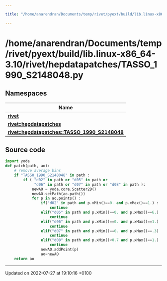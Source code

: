 ```yaml
---

title: "/home/anarendran/Documents/temp/rivet/pyext/build/lib.linux-x86_64-3.10/rivet/hepdatapatches/TASSO_1990_S2148048.py"

---
```


# /home/anarendran/Documents/temp/rivet/pyext/build/lib.linux-x86_64-3.10/rivet/hepdatapatches/TASSO_1990_S2148048.py



## Namespaces

| Name           |
| -------------- |
| **[rivet](http://example.org/namespaces/namespacerivet/)**  |
| **[rivet::hepdatapatches](http://example.org/namespaces/namespacerivet_1_1hepdatapatches/)**  |
| **[rivet::hepdatapatches::TASSO_1990_S2148048](http://example.org/namespaces/namespacerivet_1_1hepdatapatches_1_1tasso__1990__s2148048/)**  |




## Source code

```python
import yoda
def patch(path, ao):
    # remove average bins
    if "TASSO_1990_S2148048" in path :
        if ( "d02" in path or "d05" in path or
             "d06" in path or "d07" in path or "d08" in path ):
            newAO = yoda.core.Scatter2D()
            newAO.setPath(ao.path())
            for p in ao.points() :
                if("d02" in path and p.xMin()==0. and p.xMax()==1.) :
                    continue
                elif("d05" in path and p.xMin()==0. and p.xMax()==6.) :
                    continue
                elif("d06" in path and p.xMin()==0. and p.xMax()==1.) :
                    continue
                elif("d07" in path and p.xMin()==0. and p.xMax()==.3) :
                    continue
                elif("d08" in path and p.xMin()<0.7 and p.xMax()==1.) :
                    continue
                newAO.addPoint(p)
                ao=newAO
    return ao
```


-------------------------------

Updated on 2022-07-27 at 19:10:16 +0100
